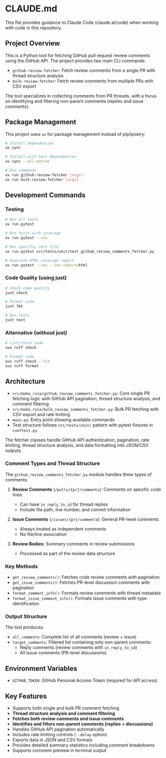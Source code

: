 # CLAUDE.md

This file provides guidance to Claude Code (claude.ai/code) when working with code in this repository.

## Project Overview

This is a Python tool for fetching GitHub pull request review comments using the GitHub API. The project provides two main CLI commands:
- `github-review-fetcher`: Fetch review comments from a single PR with thread structure analysis
- `bulk-review-fetcher`: Fetch review comments from multiple PRs with CSV export

The tool specializes in collecting comments from PR threads, with a focus on identifying and filtering non-parent comments (replies and issue comments).

## Package Management

This project uses `uv` for package management instead of pip/poetry:

```bash
# Install dependencies
uv sync

# Install with test dependencies  
uv sync --all-extras

# Run commands
uv run github-review-fetcher [args]
uv run bulk-review-fetcher [args]
```

## Development Commands

### Testing
```bash
# Run all tests
uv run pytest

# Run tests with coverage
uv run pytest --cov

# Run specific test file
uv run pytest src/tests/unit/test_github_review_comments_fetcher.py

# Generate HTML coverage report
uv run pytest --cov --cov-report=html
```

### Code Quality (using just)
```bash
# Check code quality
just check

# Format code
just fmt

# Run tests
just test
```

### Alternative (without just)
```bash
# Lint/check code
uvx ruff check

# Format code
uvx ruff check --fix
uvx ruff format
```

## Architecture

- `src/make_rule/github_review_comments_fetcher.py`: Core single PR fetching logic with GitHub API pagination, thread structure analysis, and comment filtering
- `src/make_rule/bulk_review_comments_fetcher.py`: Bulk PR fetching with CSV export and rate limiting
- `main.py`: Entry point showing available commands
- Test structure follows `src/tests/unit/` pattern with pytest fixtures in `conftest.py`

The fetcher classes handle GitHub API authentication, pagination, rate limiting, thread structure analysis, and data formatting into JSON/CSV outputs.

### Comment Types and Thread Structure

The `github_review_comments_fetcher.py` module handles three types of comments:

1. **Review Comments** (`/pulls/{pr}/comments`): Comments on specific code lines
   - Can have `in_reply_to_id` for thread replies
   - Include file path, line number, and commit information
   
2. **Issue Comments** (`/issues/{pr}/comments`): General PR-level comments
   - Always treated as independent comments
   - No file/line association
   
3. **Review Bodies**: Summary comments in review submissions
   - Processed as part of the review data structure

### Key Methods

- `get_review_comments()`: Fetches code review comments with pagination
- `get_issue_comments()`: Fetches PR-level discussion comments with pagination  
- `format_comment_info()`: Formats review comments with thread metadata
- `format_issue_comment_info()`: Formats issue comments with type identification

### Output Structure

The tool produces:
- `all_comments`: Complete list of all comments (review + issue)
- `target_comments`: Filtered list containing only non-parent comments:
  - Reply comments (review comments with `in_reply_to_id`)
  - All issue comments (PR-level discussions)

## Environment Variables

- `GITHUB_TOKEN`: GitHub Personal Access Token (required for API access)

## Key Features

- Supports both single and bulk PR comment fetching
- **Thread structure analysis and comment filtering**
- **Fetches both review comments and issue comments**
- **Identifies and filters non-parent comments (replies + discussions)**
- Handles GitHub API pagination automatically
- Includes rate limiting controls (`--delay` option)
- Exports data in JSON and CSV formats
- Provides detailed summary statistics including comment breakdowns
- Supports comment preview in terminal output